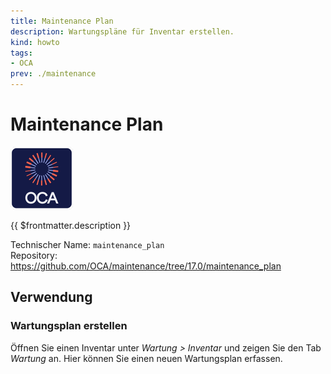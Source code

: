 ```yaml
---
title: Maintenance Plan
description: Wartungspläne für Inventar erstellen.
kind: howto
tags:
- OCA
prev: ./maintenance
---
```

# Maintenance Plan
![icon_oca_app](attachments/icon_oca_app.png)

{{ $frontmatter.description }}

Technischer Name: `maintenance_plan`\
Repository: <https://github.com/OCA/maintenance/tree/17.0/maintenance_plan>

## Verwendung

### Wartungsplan erstellen

Öffnen Sie einen Inventar unter *Wartung > Inventar* und zeigen Sie den Tab *Wartung* an. Hier können Sie einen neuen Wartungsplan erfassen.